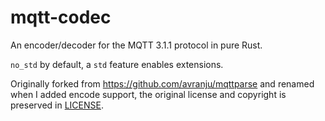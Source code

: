 # mqtt-codec

An encoder/decoder for the MQTT 3.1.1 protocol in pure Rust.

`no_std` by default, a `std` feature enables extensions.

Originally forked from https://github.com/avranju/mqttparse and
renamed when I added encode support, the original license and
copyright is preserved in [LICENSE](LICENSE).

